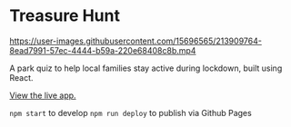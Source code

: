 # Treasure Hunt

https://user-images.githubusercontent.com/15696565/213909764-8ead7991-57ec-4444-b59a-220e68408c8b.mp4

A park quiz to help local families stay active during lockdown, built using React.

[View the live app.](https://morleypark.co.uk/?ref=github)

`npm start` to develop
`npm run deploy` to publish via Github Pages
